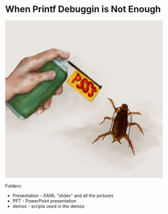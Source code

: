 # When Printf Debuggin is Not Enough
![Printf Debugging/ Hania Bielawska](Presentation/Media/Printf_Debugging.png)

Folders:
- Presentation - XAML "slides" and all the pictures
- PPT - PowerPoint presentation
- demos - scripts used in the demos
